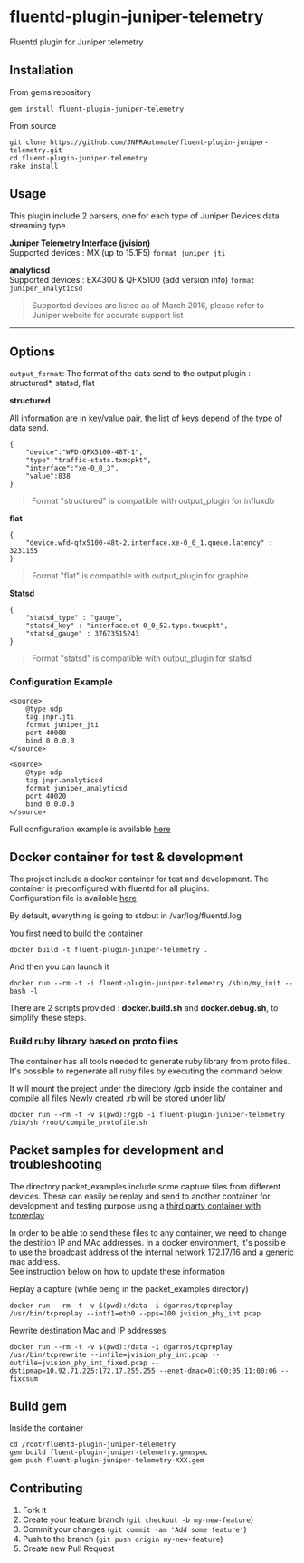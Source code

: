 # fluentd-plugin-juniper-telemetry
Fluentd plugin for Juniper telemetry

## Installation

From gems repository
```
gem install fluent-plugin-juniper-telemetry
```

From source
```
git clone https://github.com/JNPRAutomate/fluent-plugin-juniper-telemetry.git
cd fluent-plugin-juniper-telemetry
rake install
```

## Usage

This plugin include 2 parsers, one for each type of Juniper Devices data streaming type.

**Juniper Telemetry Interface (jvision)**  
Supported devices : MX (up to 15.1F5)
`format juniper_jti`

**analyticsd**  
Supported devices : EX4300 & QFX5100 (add version info)
`format juniper_analyticsd`

> Supported devices are listed as of March 2016, please refer to Juniper website for accurate support list

--------------

## Options

`output_format`: The format of the data send to the output plugin : structured*, statsd, flat

**structured**  

All information are in key/value pair, the list of keys depend of the type of data send.
```
{
    "device":"WFD-QFX5100-48T-1",
    "type":"traffic-stats.txmcpkt",  
    "interface":"xe-0_0_3",  
    "value":838
}
```

> Format "structured" is compatible with output_plugin for influxdb

**flat**
```
{
    "device.wfd-qfx5100-48t-2.interface.xe-0_0_1.queue.latency" : 3231155
}
```

> Format "flat" is compatible with output_plugin for graphite

**Statsd**

```
{
    "statsd_type" : "gauge",
    "statsd_key" : "interface.et-0_0_52.type.txucpkt",
    "statsd_gauge" : 37673515243
}
```

> Format "statsd" is compatible with output_plugin for statsd


### Configuration Example

```
<source>
    @type udp
    tag jnpr.jti
    format juniper_jti
    port 40000
    bind 0.0.0.0
</source>
```

```
<source>
    @type udp
    tag jnpr.analyticsd
    format juniper_analyticsd
    port 40020
    bind 0.0.0.0
</source>
```

Full configuration example is available [here](https://github.com/JNPRAutomate/fluent-plugin-juniper-telemetry/blob/master/fluentd/fluent.conf)  

## Docker container for test & development

The project include a docker container for test and  development.
The container is preconfigured with fluentd for all plugins.  
Configuration file is available [here](https://github.com/JNPRAutomate/fluent-plugin-juniper-telemetry/blob/master/fluentd/fluent.conf)  

By default, everything is going to stdout in /var/log/fluentd.log

You first need to build the container
```
docker build -t fluent-plugin-juniper-telemetry .
```

And then you can launch it
```
docker run --rm -t -i fluent-plugin-juniper-telemetry /sbin/my_init -- bash -l
```

There are 2 scripts provided : **docker.build.sh** and **docker.debug.sh**, to simplify these steps.

### Build ruby library based on proto files

The container has all tools needed to generate ruby library from proto files.  
It's possible to regenerate all ruby files by executing the command below.  

It will mount the project under the directory /gpb inside the container and compile all files
Newly created .rb will be stored under lib/

```
docker run --rm -t -v $(pwd):/gpb -i fluent-plugin-juniper-telemetry /bin/sh /root/compile_protofile.sh
```

## Packet samples for development and troubleshooting

The directory packet_examples include some capture files from different devices.
These can easily be replay and send to another container for development and testing purpose using a [third party container with tcpreplay](https://hub.docker.com/r/dgarros/tcpreplay/)

In order to be able to send these files to any container, we need to change the destition IP and MAc addresses.
In a docker environment, it's possible to use the broadcast address of the internal network 172.17/16 and a generic mac address.  
See instruction below on how to update these information

Replay a capture (while being in the packet_examples directory)
```
docker run --rm -t -v $(pwd):/data -i dgarros/tcpreplay /usr/bin/tcpreplay --intf1=eth0 --pps=100 jvision_phy_int.pcap
```

Rewrite destination Mac and IP addresses
```
docker run --rm -t -v $(pwd):/data -i dgarros/tcpreplay /usr/bin/tcprewrite --infile=jvision_phy_int.pcap --outfile=jvision_phy_int_fixed.pcap --dstipmap=10.92.71.225:172.17.255.255 --enet-dmac=01:00:05:11:00:06 --fixcsum
```

## Build gem

Inside the container

```
cd /root/fluentd-plugin-juniper-telemetry
gem build fluent-plugin-juniper-telemetry.gemspec
gem push fluent-plugin-juniper-telemetry-XXX.gem
```

## Contributing

1. Fork it
2. Create your feature branch (`git checkout -b my-new-feature`)
3. Commit your changes (`git commit -am 'Add some feature'`)
4. Push to the branch (`git push origin my-new-feature`)
5. Create new Pull Request
